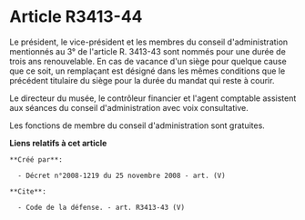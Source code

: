 # Article R3413-44

Le président, le vice-président et les membres du conseil d'administration mentionnés au 3° de l'article R. 3413-43 sont
nommés pour une durée de trois ans renouvelable. En cas de vacance d'un siège pour quelque cause que ce soit, un remplaçant
est désigné dans les mêmes conditions que le précédent titulaire du siège pour la durée du mandat qui reste à courir. 

Le directeur du musée, le contrôleur financier et l'agent comptable assistent aux séances du conseil d'administration avec
voix consultative. 

Les fonctions de membre du conseil d'administration sont gratuites.

**Liens relatifs à cet article**

	**Créé par**:

	  - Décret n°2008-1219 du 25 novembre 2008 - art. (V)

	**Cite**:

	  - Code de la défense. - art. R3413-43 (V)
